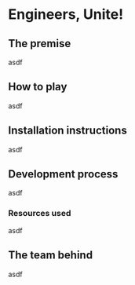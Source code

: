 # Engineers, Unite!

## The premise
asdf
## How to play
asdf
## Installation instructions
asdf
## Development process
asdf
### Resources used
asdf
## The team behind
asdf

